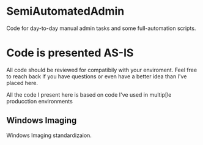 # SemiAutomatedAdmin
Code for day-to-day manual admin tasks and some full-automation scripts.

# Code is presented AS-IS
All code should be reviewed for compatibily with your enviroment. Feel free to reach back if you have questions or even have a better idea than I've placed here.

All the code I present here is based on code I've used in multip[le producction environments


## Windows Imaging
Windows Imaging standardizaion.

